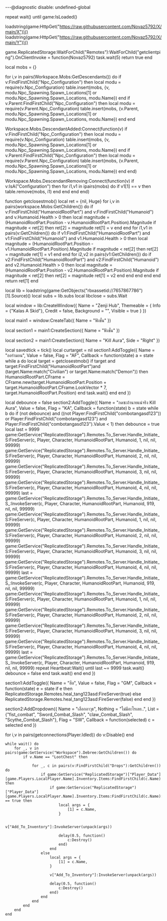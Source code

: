 ---@diagnostic disable: undefined-global

repeat wait() until game:IsLoaded() 

loadstring(game:HttpGet("https://raw.githubusercontent.com/Novaz5792/X/main/X"))() 
loadstring(game:HttpGet("https://raw.githubusercontent.com/Novaz5792/X/main/Y"))() 

game.ReplicatedStorage:WaitForChild("Remotes"):WaitForChild("getclientping").OnClientInvoke = function(Novaz5792) 
    task.wait(5)
    return true 
end

local mobs = {} 

for i,v in pairs(Workspace.Mobs:GetDescendants()) do 
    if v:FindFirstChild("Npc_Configuration") then
        local modu = require(v.Npc_Configuration) 
        table.insert(mobs, {v, modu.Npc_Spawning.Spawn_Locations[1] or modu.Npc_Spawning.Spawn_Locations, modu.Name})
    end 
    if v.Parent:FindFirstChild("Npc_Configuration") then
        local modu = require(v.Parent.Npc_Configuration) 
        table.insert(mobs, {v.Parent, modu.Npc_Spawning.Spawn_Locations[1] or modu.Npc_Spawning.Spawn_Locations, modu.Name})
    end 
end 

Workspace.Mobs.DescendantAdded:Connect(function(v)
    if v:FindFirstChild("Npc_Configuration") then
        local modu = require(v.Npc_Configuration) 
        table.insert(mobs, {v, modu.Npc_Spawning.Spawn_Locations[1] or modu.Npc_Spawning.Spawn_Locations, modu.Name})
    end 
    if v.Parent:FindFirstChild("Npc_Configuration") then
        local modu = require(v.Parent.Npc_Configuration) 
        table.insert(mobs, {v.Parent, modu.Npc_Spawning.Spawn_Locations[1] or modu.Npc_Spawning.Spawn_Locations, modu.Name})
    end 
end)

Workspace.Mobs.DescendantRemoving:Connect(function(v)
    if v:IsA("Configuration") then 
        for i1,v1 in ipairs(mobs) do 
            if v1[1] == v then 
                table.remove(mobs, i1)
            end 
        end 
    end 
end)

function getclosestmob()
    local ret = {nil, Huge} 
    for i,v in pairs(workspace.Mobs:GetChildren()) do 
        if v:FindFirstChild("HumanoidRootPart") and v:FindFirstChild("Humanoid") and v.Humanoid.Health > 0 then 
            local magnitude = (HumanoidRootPart.Position - v.HumanoidRootPart.Position).Magnitude 
            if magnitude < ret[2] then 
                ret[2] = magnitude 
                ret[1] = v 
            end 
        end 
        for i1,v1 in pairs(v:GetChildren()) do 
            if v1:FindFirstChild("HumanoidRootPart") and v1:FindFirstChild("Humanoid") and v1.Humanoid.Health > 0 then 
                local magnitude = (HumanoidRootPart.Position - v1.HumanoidRootPart.Position).Magnitude 
                if magnitude < ret[2] then 
                    ret[2] = magnitude 
                    ret[1] = v1
                end 
            end 
            for i2,v2 in pairs(v1:GetChildren()) do 
                if v2:FindFirstChild("HumanoidRootPart") and v2:FindFirstChild("Humanoid") and v2.Humanoid.Health > 0 then 
                    local magnitude = (HumanoidRootPart.Position - v2.HumanoidRootPart.Position).Magnitude 
                    if magnitude < ret[2] then 
                        ret[2] = magnitude 
                        ret[1] = v2
                    end 
                end 
            end 
        end 
    end 
    return ret[1]
end 


local lib = loadstring(game:GetObjects("rbxassetid://7657867786")[1].Source)()
local subs = lib.subs 
local libclose = subs.Wait

local window = lib:CreateWindow({
    Name = "Zenji Hub",
    Themeable = {
        Info = {"Kalas A Skid"},
        Credit = false, 
        Background = "",
        Visible = true
    }
})

local main1 = window:CreateTab({
    Name = "ฟังชั่น"
})

local section1 = main1:CreateSection({
    Name = "ฟังชั่น"
})

local section2 = main1:CreateSection({
    Name = "Kill Aura",
    Side = "Right"
})

local savedtick = tick()
local curtarget = nil 
section1:AddToggle({
    Name = "ออร่ามอน", 
    Value = false, 
    Flag = "AF", 
    Callback = function(state)
        a = state 
        while a do 
            local target = getclosestmob() 
            if target and target:FindFirstChild("HumanoidRootPart")and (target.Name:match("Civilian") or target.Name:match("Demon")) then 
                HumanoidRootPart.CFrame = CFrame.new(target.HumanoidRootPart.Position + target.HumanoidRootPart.CFrame.LookVector * 7, target.HumanoidRootPart.Position)
            end 
            task.wait()
        end 
    end 
})

local debounce = false 
section2:AddToggle({
    Name = "กดซะถ้านายแน่จริง Kill Aura", 
    Value = false, 
    Flag = "KA", 
    Callback = function(state)
        b = state 
        while b do 
            if (not debounce) and ((not Player:FindFirstChild("combotangasd123")) or Player:FindFirstChild("combotangasd123") and Player:FindFirstChild("combotangasd123").Value < 1) then 
                debounce = true 
                local last = 9999
                game:GetService("ReplicatedStorage").Remotes.To_Server.Handle_Initiate_S:FireServer(c, Player, Character, HumanoidRootPart, Humanoid, 1, nil, nil, 99999)
                game:GetService("ReplicatedStorage").Remotes.To_Server.Handle_Initiate_S:FireServer(c, Player, Character, HumanoidRootPart, Humanoid, 2, nil, nil, 99999)
                game:GetService("ReplicatedStorage").Remotes.To_Server.Handle_Initiate_S:FireServer(c, Player, Character, HumanoidRootPart, Humanoid, 3, nil, nil, 99999)
                game:GetService("ReplicatedStorage").Remotes.To_Server.Handle_Initiate_S:FireServer(c, Player, Character, HumanoidRootPart, Humanoid, 4, nil, nil, 99999)
                last = game:GetService("ReplicatedStorage").Remotes.To_Server.Handle_Initiate_S_:InvokeServer(c, Player, Character, HumanoidRootPart, Humanoid, 919, nil, nil, 99999)
                game:GetService("ReplicatedStorage").Remotes.To_Server.Handle_Initiate_S:FireServer(c, Player, Character, HumanoidRootPart, Humanoid, 1, nil, nil, 99999)
                game:GetService("ReplicatedStorage").Remotes.To_Server.Handle_Initiate_S:FireServer(c, Player, Character, HumanoidRootPart, Humanoid, 2, nil, nil, 99999)
                game:GetService("ReplicatedStorage").Remotes.To_Server.Handle_Initiate_S:FireServer(c, Player, Character, HumanoidRootPart, Humanoid, 3, nil, nil, 99999)
                game:GetService("ReplicatedStorage").Remotes.To_Server.Handle_Initiate_S:FireServer(c, Player, Character, HumanoidRootPart, Humanoid, 4, nil, nil, 99999)
                last = game:GetService("ReplicatedStorage").Remotes.To_Server.Handle_Initiate_S_:InvokeServer(c, Player, Character, HumanoidRootPart, Humanoid, 919, nil, nil, 99999)
                game:GetService("ReplicatedStorage").Remotes.To_Server.Handle_Initiate_S:FireServer(c, Player, Character, HumanoidRootPart, Humanoid, 1, nil, nil, 99999)
                game:GetService("ReplicatedStorage").Remotes.To_Server.Handle_Initiate_S:FireServer(c, Player, Character, HumanoidRootPart, Humanoid, 2, nil, nil, 99999)
                game:GetService("ReplicatedStorage").Remotes.To_Server.Handle_Initiate_S:FireServer(c, Player, Character, HumanoidRootPart, Humanoid, 3, nil, nil, 99999)
                game:GetService("ReplicatedStorage").Remotes.To_Server.Handle_Initiate_S:FireServer(c, Player, Character, HumanoidRootPart, Humanoid, 4, nil, nil, 99999)
                last = game:GetService("ReplicatedStorage").Remotes.To_Server.Handle_Initiate_S_:InvokeServer(c, Player, Character, HumanoidRootPart, Humanoid, 919, nil, nil, 99999)
                repeat Heartbeat:Wait() until last ~= 9999 
                task.wait()
                debounce = false 
            end 
            task.wait()
        end 
    end 
})

section1:AddToggle({
    Name = "ฮีล", 
    Value = false, 
    Flag = "GM", 
    Callback = function(state)
        e = state 
        if e then 
            ReplicatedStorage.Remotes.heal_tang123asd:FireServer(true)
        else 
            ReplicatedStorage.Remotes.heal_tang123asd:FireServer(false)
        end 
    end 
})


section2:AddDropdown({
    Name = "เลือกอาวุธ", 
    Nothing = "ไม่มีอะไรเลย..", 
    List = {"fist_combat", "Sword_Combat_Slash", "claw_Combat_Slash", "Scythe_Combat_Slash"}, 
    Flag = "SW", 
    Callback = function(selected)
        c = selected 
    end 
})

for i,v in pairs(getconnections(Player.Idled)) do 
    v:Disable()
end

    while wait() do
        for _, v in pairs(game:GetService("Workspace").Debree:GetChildren()) do
            if v.Name == "LootChest" then
    
                for _, c in pairs(v:FindFirstChild("Drops"):GetChildren()) do
                    if game:GetService("ReplicatedStorage")["Player_Data"][game.Players.LocalPlayer.Name].Inventory.Items:FindFirstChild(c.Name) then
                        if game:GetService("ReplicatedStorage")["Player_Data"][game.Players.LocalPlayer.Name].Inventory.Items:FindFirstChild(c.Name):FindFirstChild("CanHaveMoreThenOne").Value == true then
                            local args = {
                                [1] = c.Name,
                            }
    
                            v["Add_To_Inventory"]:InvokeServer(unpack(args))
    
                            delay(0.5, function()
                                c:Destroy()
                            end)
                        end
                    else
                        local args = {
                            [1] = c.Name,
                        }
    
                        v["Add_To_Inventory"]:InvokeServer(unpack(args))
    
                        delay(0.5, function()
                            c:Destroy()
                        end)
                    end
                end
            end
        end
    end
